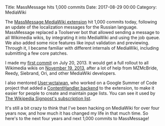 Title: MassMessage hits 1,000 commits
Date: 2017-08-29 00:00
Category: MediaWiki

The [MassMessage MediaWiki extension](https://www.mediawiki.org/wiki/Extension:MassMessage) hit 1,000 commits today, following an update of the localization messages for the Russian language. MassMessage replaced a Toolserver bot that allowed sending a message to all Wikimedia wikis, by integrating it into MediaWiki and using the job queue. We also added some nice features like input validation and previewing. Through it, I became familiar with different internals of MediaWiki, including submitting a few core patches.

I made my [first commit](https://gerrit.wikimedia.org/r/#/c/74831/) on July 20, 2013. It would get a full rollout to all Wikimedia wikis on [November 19, 2013](https://gerrit.wikimedia.org/r/#/c/91344/), after a lot of help from MZMcBride, Reedy, Siebrand, Ori, and other MediaWiki developers.

I also mentored [User:wctaiwan](https://www.mediawiki.org/wiki/User:Wctaiwan), who worked on a Google Summer of Code project that added a [ContentHandler backend](https://www.mediawiki.org/wiki/Extension:MassMessage/Page_input_list_improvements) to the extension, to make it easier for people to create and maintain page lists. You can see it used by [The Wikipedia Signpost's subscription list](https://en.wikipedia.org/wiki/Wikipedia:Wikipedia_Signpost/Subscribe).

It's still a bit crazy to think that I've been hacking on MediaWiki for over four years now, and how much it has changed my life in that much time. So here's to the next four years and next 1,000 commits to MassMessage!
